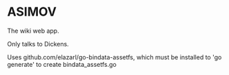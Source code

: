 ASIMOV
======

The wiki web app.

Only talks to Dickens.

Uses github.com/elazarl/go-bindata-assetfs, which must be installed to 'go generate' to create bindata_assetfs.go
